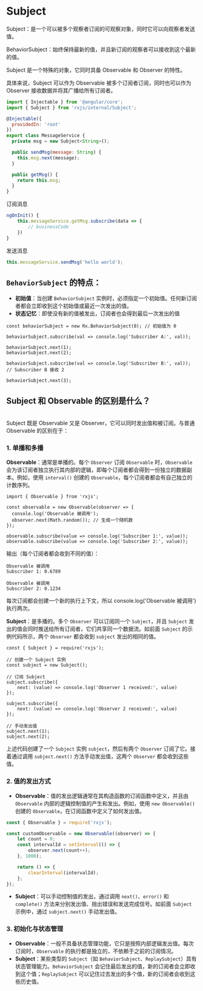 # Subject

Subject：是一个可以被多个观察者订阅的可观察对象，同时它可以向观察者发送值。

BehaviorSubject：始终保持最新的值，并且新订阅的观察者可以接收到这个最新的值。

Subject 是一个特殊的对象，它同时具备 Observable 和 Observer 的特性。

具体来说，Subject 可以作为 Observable 被多个订阅者订阅，同时也可以作为 Observer 接收数据并将其广播给所有订阅者。

```javascript
import { Injectable } from '@angular/core';
import { Subject } from 'rxjs/internal/Subject';

@Injectable({
  providedIn: 'root'
})
export class MessageService {
  private msg = new Subject<String>();

  public sendMsg(message: String) {
    this.msg.next(message);
  }

  public getMsg() {
    return this.msg;
  }
}

```

订阅消息

```javascript
ngOnInit() {
    this.messageService.getMsg.subscribe(data => {
        // businessCode
    })
}

```

发送消息

```javascript
this.messageService.sendMsg('hello world');
```

## `BehaviorSubject` 的特点：

* **初始值**：当创建 `BehaviorSubject` 实例时，必须指定一个初始值。任何新订阅者都会立即收到这个初始值或最近一次发出的值。
* **状态记忆**：即使没有新的值被发出，订阅者也会得到最后一次发出的值

```
const behaviorSubject = new Rx.BehaviorSubject(0); // 初始值为 0

behaviorSubject.subscribe(val => console.log('Subscriber A:', val));

behaviorSubject.next(1);
behaviorSubject.next(2);

behaviorSubject.subscribe(val => console.log('Subscriber B:', val)); // Subscriber B 接收 2

behaviorSubject.next(3);
```

## &#x20;Subject 和 Observable 的区别是什么？

\
Subject 既是 Observable 又是 Observer，它可以同时发出值和被订阅。与普通 Observable 的区别在于：

### 1. 单播和多播

**Observable**：通常是单播的。每个 `Observer` 订阅 `Observable` 时，`Observable` 会为该订阅者独立执行其内部的逻辑，即每个订阅者都会得到一份独立的数据副本。例如，使用 `interval()` 创建的 `Observable`，每个订阅者都会有自己独立的计数序列。

```
import { Observable } from 'rxjs';

const observable = new Observable(observer => {
  console.log('Observable 被调用');
  observer.next(Math.random()); // 生成一个随机数
});

observable.subscribe(value => console.log('Subscriber 1:', value));
observable.subscribe(value => console.log('Subscriber 2:', value));
```

输出（每个订阅者都会收到不同的值）：

```
Observable 被调用
Subscriber 1: 0.6789

Observable 被调用
Subscriber 2: 0.1234
```

每次订阅都会创建一个新的执行上下文，所以 console.log('Observable 被调用') 执行两次。

**Subject**：是多播的。多个 `Observer` 可以订阅同一个 `Subject`，并且 `Subject` 发出的值会同时推送给所有订阅者，它们共享同一个数据流。如前面 `Subject` 的示例代码所示，两个 `Observer` 都会收到 `subject` 发出的相同的值。

```
const { Subject } = require('rxjs');

// 创建一个 Subject 实例
const subject = new Subject();

// 订阅 Subject
subject.subscribe({
    next: (value) => console.log('Observer 1 received:', value)
});

subject.subscribe({
    next: (value) => console.log('Observer 2 received:', value)
});

// 手动发出值
subject.next(1);
subject.next(2);
```

上述代码创建了一个 `Subject` 实例 `subject`，然后有两个 `Observer` 订阅了它。接着通过调用 `subject.next()` 方法手动发出值，这两个 `Observer` 都会收到这些值。

### **2. 值的发出方式**

* **Observable**：值的发出逻辑通常在其构造函数的订阅函数中定义，并且由 `Observable` 内部的逻辑控制值的产生和发出。例如，使用 `new Observable()` 创建的 `Observable`，在订阅函数中定义了如何发出值。

```javascript
const { Observable } = require('rxjs');

const customObservable = new Observable((observer) => {
    let count = 0;
    const intervalId = setInterval(() => {
        observer.next(count++);
    }, 1000);

    return () => {
        clearInterval(intervalId);
    };
});
```

* **Subject**：可以手动控制值的发出，通过调用 `next()`、`error()` 和 `complete()` 方法来分别发出值、抛出错误和发送完成信号。如前面 `Subject` 示例中，通过 `subject.next()` 手动发出值。

### **3. 初始化与状态管理**

* **Observable**：一般不具备状态管理功能，它只是按照内部逻辑发出值。每次订阅时，`Observable` 的执行都是独立的，不依赖于之前的订阅情况。
* **Subject**：某些类型的 `Subject`（如 `BehaviorSubject`、`ReplaySubject`）具有状态管理能力。`BehaviorSubject` 会记住最后发出的值，新的订阅者会立即收到这个值；`ReplaySubject` 可以记住过去发出的多个值，新的订阅者会收到这些历史值。
